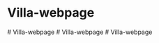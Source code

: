 # Villa-webpage
#   V i l l a - w e b p a g e  
 #   V i l l a - w e b p a g e  
 #   V i l l a - w e b p a g e  
 